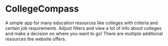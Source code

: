 # CollegeCompass
A simple app for many education resources like colleges with criteria
and certain job requirements. Adjust filters and view a lot of info about colleges and make a decision on where you want to go! There are multiple additional resources the website offers.


